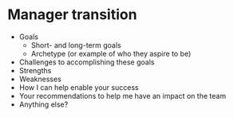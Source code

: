 # Manager transition

* Goals
  * Short- and long-term goals
  * Archetype (or example of who they aspire to be)
* Challenges to accomplishing these goals
* Strengths
* Weaknesses
* How I can help enable your success
* Your recommendations to help me have an impact on the team
* Anything else?
